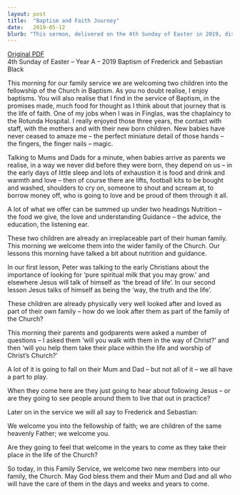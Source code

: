 ```yaml
---
layout: post
title:  "Baptism and Faith Journey"
date:   2019-05-12
blurb: "This sermon, delivered on the 4th Sunday of Easter in 2019, discusses the baptism of two children, Frederick and Sebastian Black. The sermon reflects on the journey of faith, the role of parents and the church in nurturing and guiding the children in their spiritual growth. It emphasizes the importance of living out the teachings of Christ in everyday life."
---
```

[Original PDF](/assets/pdf/4ofeaster2019baptism.pdf)    
4th Sunday of Easter – Year A – 2019
Baptism of Frederick and Sebastian Black

This morning for our family service we are welcoming two children into the fellowship of the Church in Baptism. As you no doubt realise, I enjoy baptisms. You will also realise that I find in the service of Baptism, in the promises made, much food for thought as I think about that journey that is the life of faith. One of my jobs when I was in Finglas, was the chaplaincy to the Rotunda Hospital. I really enjoyed those three years, the contact with staff, with the mothers and with their new born children. New babies have never ceased to amaze me – the perfect miniature detail of those hands – the fingers, the finger nails – magic.

Talking to Mums and Dads for a minute, when babies arrive as parents we realise, in a way we never did before they were born, they depend on us – in the early days of little sleep and lots of exhaustion it is food and drink and warmth and love – then of course there are lifts, football kits to be bought and washed, shoulders to cry on, someone to shout and scream at, to borrow money off, who is going to love and be proud of them through it all.

A lot of what we offer can be summed up under two headings Nutrition – the food we give, the love and understanding Guidance – the advice, the education, the listening ear.

These two children are already an irreplaceable part of their human family. This morning we welcome them into the wider family of the Church. Our lessons this morning have talked a bit about nutrition and guidance.

In our first lesson, Peter was talking to the early Christians about the importance of looking for ‘pure spiritual milk that you may grow.’ and elsewhere Jesus will talk of himself as ‘the bread of life’. In our second lesson Jesus talks of himself as being the ‘way, the truth and the life’.

These children are already physically very well looked after and loved as part of their own family – how do we look after them as part of the family of the Church?

This morning their parents and godparents were asked a number of questions – I asked them ‘will you walk with them in the way of Christ?’ and then ‘will you help them take their place within the life and worship of Christ’s Church?’

A lot of it is going to fall on their Mum and Dad – but not all of it – we all have a part to play.

When they come here are they just going to hear about following Jesus – or are they going to see people around them to live that out in practice?

Later on in the service we will all say to Frederick and Sebastian:

We welcome you into the fellowship of faith;
we are children of the same heavenly Father;
we welcome you.

Are they going to feel that welcome in the years to come as they take their place in the life of the Church?

So today, in this Family Service, we welcome two new members into our family, the Church. May God bless them and their Mum and Dad and all who will have the care of them in the days and weeks and years to come.
